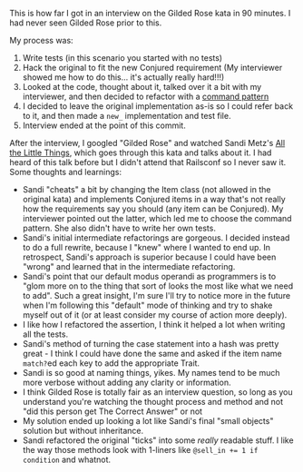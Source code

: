 This is how far I got in an interview on the Gilded Rose kata in 90 minutes. I had never seen Gilded Rose prior to this.

My process was:

1. Write tests (in this scenario you started with no tests)
2. Hack the original to fit the new Conjured requirement (My interviewer showed me how to do this... it's actually really hard!!!)
3. Looked at the code, thought about it, talked over it a bit with my interviewer, and then decided to refactor with a [command pattern](https://en.wikipedia.org/wiki/Command_pattern)
3. I decided to leave the original implementation as-is so I could refer back to it, and then made a `new_` implementation and test file.
4. Interview ended at the point of this commit.

After the interview, I googled "Gilded Rose" and watched Sandi Metz's [All the Little Things](https://www.youtube.com/watch?v=8bZh5LMaSmE), which goes through this kata and talks about it. I had heard of this talk before but I didn't attend that Railsconf so I never saw it. Some thoughts and learnings:

* Sandi "cheats" a bit by changing the Item class (not allowed in the original kata) and implements Conjured items in a way that's not really how the requirements say you should (any item can be Conjured). My interviewer pointed out the latter, which led me to choose the command pattern. She also didn't have to write her own tests.
* Sandi's initial intermediate refactorings are gorgeous. I decided instead to do a full rewrite, because I "knew" where I wanted to end up. In retrospect, Sandi's approach is superior because I could have been "wrong" and learned that in the intermediate refactoring.
* Sandi's point that our default modus operandi as programmers is to "glom more on to the thing that sort of looks the most like what we need to add". Such a great insight, I'm sure I'll try to notice more in the future when I'm following this "default" mode of thinking and try to shake myself out of it (or at least consider my course of action more deeply).
* I like how I refactored the assertion, I think it helped a lot when writing all the tests.
* Sandi's method of turning the case statement into a hash was pretty great - I think I could have done the same and asked if the item name `match?`ed each key to add the appropriate Trait.
* Sandi is so good at naming things, yikes. My names tend to be much more verbose without adding any clarity or information.
* I think Gilded Rose is totally fair as an interview question, so long as you understand you're watching the thought process and method and not "did this person get The Correct Answer" or not
* My solution ended up looking a lot like Sandi's final "small objects" solution but without inheritance.
* Sandi refactored the original "ticks" into some _really_ readable stuff. I like the way those methods look with 1-liners like `@sell_in += 1 if condition` and whatnot.

